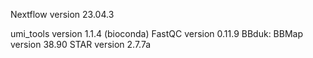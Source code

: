 Nextflow version 23.04.3


umi_tools version 1.1.4 (bioconda)
FastQC version 0.11.9
BBduk: BBMap version 38.90
STAR version 2.7.7a




